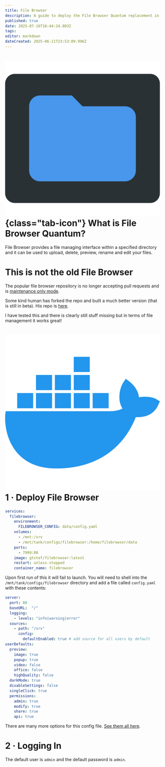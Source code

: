 ```yaml
---
title: File Browser
description: A guide to deploy the File Browser Quantum replacement in docker
published: true
date: 2025-07-16T16:44:24.803Z
tags: 
editor: markdown
dateCreated: 2025-06-11T23:53:09.996Z
---
```


# ![](/filebrowser-quantum.png){class="tab-icon"} What is File Browser Quantum?
File Browser provides a file managing interface within a specified directory and it can be used to upload, delete, preview, rename and edit your files. 

# This is not the old File Browser
The popular file browser repository is no longer accepting pull requests and is [maintenance only mode](https://github.com/filebrowser/filebrowser/discussions/4906#discussioncomment-13436994).

Some kind human has forked the repo and built a much better version (that is still in beta). His repo is [here](https://github.com/gtsteffaniak/filebrowser).

I have tested this and there is clearly still stuff missing but in terms of file management it works great!

# <img src="/docker.png" class="tab-icon"> 1 · Deploy File Browser
```yaml
services:
  filebrowser:
    environment:
      FILEBROWSER_CONFIG: data/config.yaml
    volumes:
      - /mnt:/srv
      - /mnt/tank/configs/filebrowser:/home/filebrowser/data
    ports:
      - 7999:80
    image: gtstef/filebrowser:latest
    restart: unless-stopped
    container_name: filebrowser
```

Upon first run of this it will fail to launch. You will need to shell into the `/mnt/tank/configs/filebrowser` directory and add a file called `config.yaml` with these contents:

```yaml
server:
  port: 80
  baseURL:  "/"
  logging:
    - levels: "info|warning|error"
  sources:
    - path: "/srv"
      config:
        defaultEnabled: true # add source for all users by default 
userDefaults:
  preview:
    image: true
    popup: true
    video: false
    office: false
    highQuality: false
  darkMode: true
  disableSettings: false
  singleClick: true
  permissions:
    admin: true
    modify: true
    share: true
    api: true
```

There are many more options for this config file. [See them all here](https://github.com/gtsteffaniak/filebrowser/wiki/Full-Config-Example).

# 2 · Logging In
The default user is `admin` and the default password is `admin`.